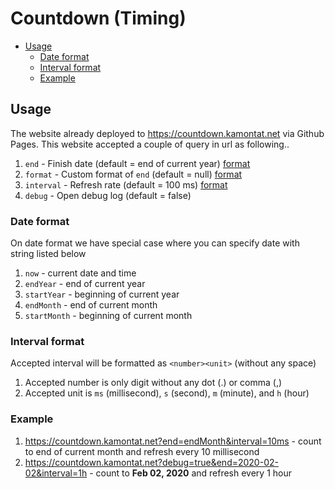 # Countdown (Timing)

- [Usage](#usage)
  - [Date format](#date-format)
  - [Interval format](#interval-format)
  - [Example](#example)

## Usage

The website already deployed to https://countdown.kamontat.net via Github Pages. This website accepted a couple of query in url as following..

1. `end` - Finish date (default = end of current year) [format](#date-format)
2. `format` - Custom format of `end` (default = null) [format][ex-dayjs-format]
3. `interval` - Refresh rate (default = 100 ms) [format](#interval-format)
4. `debug` - Open debug log (default = false)

### Date format

On date format we have special case where you can specify date with string listed below

1. `now` - current date and time
2. `endYear` - end of current year
3. `startYear` - beginning of current year
4. `endMonth` - end of current month
5. `startMonth` - beginning of current month

### Interval format

Accepted interval will be formatted as `<number><unit>` (without any space)

1. Accepted number is only digit without any dot (.) or comma (,)
2. Accepted unit is `ms` (millisecond), `s` (second), `m` (minute), and `h` (hour)

### Example

1. https://countdown.kamontat.net?end=endMonth&interval=10ms - count to end of current month and refresh every 10 millisecond
2. https://countdown.kamontat.net?debug=true&end=2020-02-02&interval=1h - count to **Feb 02, 2020** and refresh every 1 hour

<!-- LINK -->
[ex-dayjs-format]: https://day.js.org/docs/en/parse/string-format#list-of-all-available-parsing-tokens